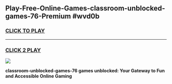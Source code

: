 
## Play-Free-Online-Games-classroom-unblocked-games-76-Premium #wvd0b
<h3>
<a href="https://premium.freeplayer.one?title=classroom-unblocked-games-76&ref=8M">CLICK TO PLAY</a></h3>
<hr>

<h3>
<a href="https://premium.freeplayer.one?title=classroom-unblocked-games-76&ref=8M">CLICK 2 PLAY</a>
  
</h3>

<a href="https://premium.freeplayer.one?title=classroom-unblocked-games-76&ref=8M"><img src="https://clearcache.store/games.png"></a>


**classroom-unblocked-games-76 games unblocked: Your Gateway to Fun and Accessible Online Gaming**
